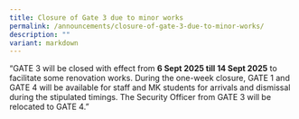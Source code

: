 ```yaml
---
title: Closure of Gate 3 due to minor works
permalink: /announcements/closure-of-gate-3-due-to-minor-works/
description: ""
variant: markdown
---
```

<p>“GATE 3 will be closed with effect from <strong>6 Sept 2025 till 14 Sept 2025</strong> to facilitate some renovation works. During the one-week closure, GATE 1 and GATE 4 will be available for staff and MK students for arrivals and dismissal during the stipulated timings. The Security Officer from GATE 3 will be relocated to GATE 4.”</p>